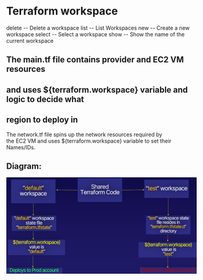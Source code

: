 # Terraform workspace

delete  -- Delete a workspace
list    -- List Workspaces
new     -- Create a new workspace
select  -- Select a workspace
show    -- Show the name of the current workspace

## The main.tf file contains provider and EC2 VM resources
## and uses ${terraform.workspace} variable and logic to decide what 
## region to deploy in

The network.tf file spins up the network resources required by  
the EC2 VM and uses ${terraform.workspace} variable to set their Names/IDs.

## Diagram:
![teste](./Diagram.png)
